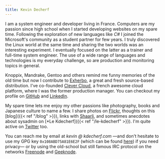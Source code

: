 ```yaml
---
title: Kevin Decherf
---
```


I am a system engineer and developer living in France. Computers are my passion
since high school when I started developing websites on my spare time.
Following the exploration of new languages like _C#_ I joined the Microsoft's
community as a student partner for few years. I truly discovered the Linux
world at the same time and sharing the two worlds was an interesting
experiment. I eventually focused on the latter as a trainer and full-time
system engineer. The use of a wide range of languages and technologies is my
everyday challenge, so are production and monitoring topics in general.

Knoppix, Mandrake, Gentoo and others remind me funny memories of the old time
but now I contribute to [Exherbo](http://exherbo.org), a great and fresh
source-based distribution. I've co-founded [Clever
Cloud](https://www.clever-cloud.com), a french awesome cloud platform, where I
was the former production manager. You can checkout my profile on
[GitHub](https://github.com/Kdecherf) and
[LinkedIn](https://www.linkedin.com/in/kdecherf).

My spare time lets me enjoy my other passions like photography, books and
Japanese culture to name a few. I share photos on
[Flickr](https://www.flickr.com/photos/kdecherf), thoughts on this [blog]({{< ref "/blog" >}}),
links with [Shaarli](https://links.kdecherf.com), and sometimes anecdotes about
sysadmin on [*Le Kdecherf]({{< ref "/le-kdecherf" >}}). I'm quite active on
[Twitter](https://twitter.com/Kdecherf) too.

You can reach me by email at _kevin @ kdecherf.com_ —and don't hesitate to use
my GPG key `0x108ABD75A81E6E2F` (which can be found
      [here](https://kdecherf.com/misc/kdecherf.asc)) if you need privacy— or by
using the old-school but still famous IRC protocol on the networks
[Freenode](http://freenode.org) and [Geeknode](http://www.geeknode.org).
